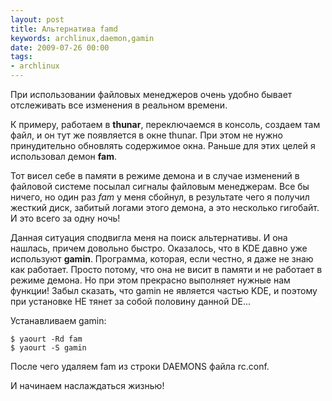 ```yaml
---
layout: post
title: Альтернатива famd
keywords: archlinux,daemon,gamin
date: 2009-07-26 00:00
tags:
- archlinux
---
```

При использовании файловых менеджеров очень удобно бывает отслеживать все изменения в реальном времени.

К примеру, работаем в <strong>thunar</strong>, переключаемся в консоль, создаем там файл, и он тут же появляется в окне thunar. При этом не нужно принудительно обновлять содержимое окна. Раньше для этих целей я использовал демон <strong>fam</strong>.

Тот висел себе в памяти в режиме демона и в случае изменений в файловой системе посылал сигналы файловым менеджерам. Все бы ничего, но один раз <em>fam</em> у меня сбойнул, в результате чего я получил жесткий диск, забитый логами этого демона, а это несколько гигобайт. И это всего за одну ночь!

Данная ситуация сподвигла меня на поиск альтернативы. И она нашлась, причем довольно быстро. Оказалось, что в KDE давно уже используют <strong>gamin</strong>. Программа, которая, если честно, я даже не знаю как работает. Просто потому, что она не висит в памяти и не работает в режиме демона. Но при этом прекрасно выполняет нужные нам функции! Забыл сказать, что gamin не является частью KDE, и поэтому при установке НЕ тянет за собой половину данной DE...

Устанавливаем gamin:

    $ yaourt -Rd fam
    $ yaourt -S gamin

После чего удаляем fam из строки DAEMONS файла rc.conf.

И начинаем наслаждаться жизнью!

